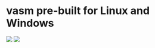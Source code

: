 
# vasm pre-built for Linux and Windows

![](https://github.com/amiga-ci-tools/vasmm68k/workflows/Build%20for%20Linux/badge.svg)
![](https://github.com/amiga-ci-tools/vasmm68k/workflows/Build%20for%20Windows/badge.svg)
